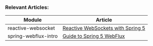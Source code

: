 ### Relevant Articles: 

Module | Article
--|--
reactive-websocket | [Reactive WebSockets with Spring 5](http://www.baeldung.com/spring-5-reactive-websockets)
spring-webflux-intro | [Guide to Spring 5 WebFlux](https://www.baeldung.com/spring-webflux)